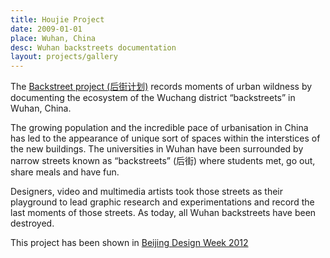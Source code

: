 ```yaml
---
title: Houjie Project
date: 2009-01-01
place: Wuhan, China
desc: Wuhan backstreets documentation
layout: projects/gallery
---
```

The [Backstreet project (后街计划)](http://www.jzsqcrew.com/bjdw2012/) records moments of urban wildness by documenting the ecosystem of the Wuchang district  “backstreets” in  Wuhan, China.

The growing population and the incredible pace of urbanisation in China has led to the appearance of unique sort of spaces within the interstices of the new buildings. The universities in Wuhan have been surrounded by narrow streets known as  “backstreets” (后街) where students met, go out, share meals and have fun.

Designers, video and multimedia artists took those streets as their playground to lead  graphic research and experimentations and  record the last moments of those streets. As today, all Wuhan backstreets have been destroyed.

This project has been shown in [Beijing Design Week 2012](http://issuu.com/5431682/docs/2012-bjdw)
